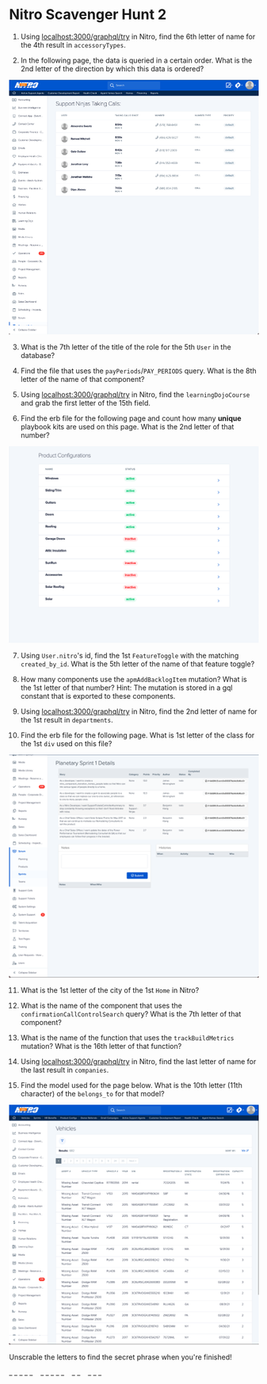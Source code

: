 # Nitro Scavenger Hunt 2

1. Using [localhost:3000/graphql/try](localhost:3000/graphql/try) in Nitro, find the 6th letter of name for the 4th result in `accessoryTypes`.

2. In the following page, the data is queried in a certain order. What is the 2nd letter of the direction by which this data is ordered?

![](support-ninjas.png)

3. What is the 7th letter of the title of the role for the 5th `User` in the database?

4. Find the file that uses the `payPeriods`/`PAY_PERIODS` query. What is the 8th letter of the name of that component?

5. Using [localhost:3000/graphql/try](localhost:3000/graphql/try) in Nitro, find the `learningDojoCourse` and grab the first letter of the 15th field.

6. Find the erb file for the following page and count how many **unique** playbook kits are used on this page. What is the 2nd letter of that number?

![](product-configs.png)

7. Using `User.nitro`'s id, find the 1st `FeatureToggle` with the matching `created_by_id`. What is the 5th letter of the name of that feature toggle?

8. How many components use the `apmAddBacklogItem` mutation? What is the 1st letter of that number? Hint: The mutation is stored in a gql constant that is exported to these components.

9. Using [localhost:3000/graphql/try](localhost:3000/graphql/try) in Nitro, find the 2nd letter of name for the 1st result in `departments`.

10. Find the erb file for the following page. What is 1st letter of the class for the 1st `div` used on this file?

![](scrum.png)

11. What is the 1st letter of the city of the 1st `Home` in Nitro?

12. What is the name of the component that uses the `confirmationCallControlSearch` query? What is the 7th letter of that component?

13. What is the name of the function that uses the `trackBuildMetrics` mutation? What is the 16th letter of that function?

14. Using [localhost:3000/graphql/try](localhost:3000/graphql/try) in Nitro, find the last letter of name for the last result in `companies`.

15. Find the model used for the page below. What is the 10th letter (11th character) of the `belongs_to` for that model?

![](vehicle.png)

Unscrable the letters to find the secret phrase when you're finished!

\_ \_ \_ \_ \_ &nbsp;&nbsp; \_ \_ \_ \_ \_ &nbsp;&nbsp; \_ \_ &nbsp;&nbsp; \_ \_ \_